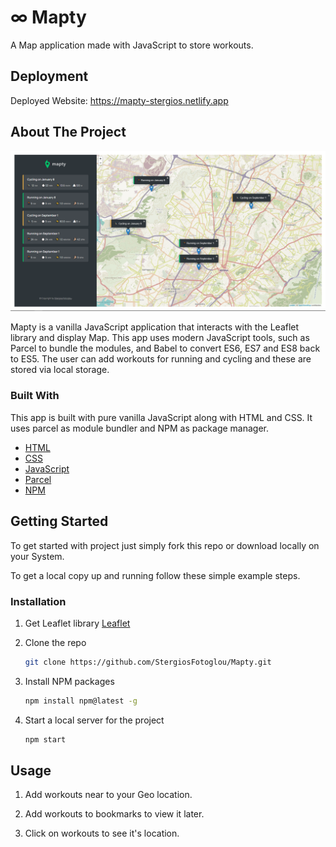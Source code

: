 # ∞ Mapty

A Map application made with JavaScript to store workouts.

## Deployment

Deployed Website: https://mapty-stergios.netlify.app

## About The Project

[![mapty.png](/mapty.PNG)](https://mapty-stergios.netlify.app/)

Mapty is a vanilla JavaScript application that interacts with the Leaflet library and display Map. This app uses modern JavaScript tools, such as Parcel to bundle the modules, and Babel to convert ES6, ES7 and ES8 back to ES5. The user can add workouts for running and cycling and these are stored via local storage.

### Built With

This app is built with pure vanilla JavaScript along with HTML and CSS. It uses parcel as module bundler and NPM as package manager.

- [HTML](https://developer.mozilla.org/en-US/docs/Web/HTML)
- [CSS](https://developer.mozilla.org/en-US/docs/Web/CSS)
- [JavaScript](https://developer.mozilla.org/en-US/docs/Web/javascript)
- [Parcel](https://parceljs.org/)
- [NPM](https://www.npmjs.com/)

## Getting Started

To get started with project just simply fork this repo or download locally on your System.

To get a local copy up and running follow these simple example steps.

### Installation

1. Get Leaflet library [Leaflet](https://leafletjs.com/)

2. Clone the repo

   ```sh
   git clone https://github.com/StergiosFotoglou/Mapty.git
   ```

3. Install NPM packages

   ```sh
   npm install npm@latest -g
   ```

3. Start a local server for the project

   ```sh
   npm start
   ```

## Usage

1. Add workouts near to your Geo location.

2. Add workouts to bookmarks to view it later.

3. Click on workouts to see it's location.
